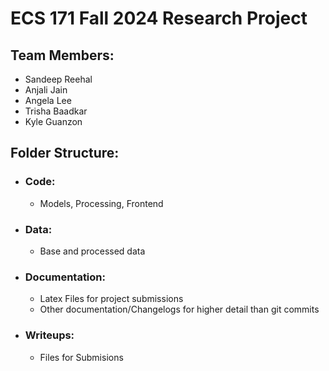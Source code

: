 # ECS 171 Fall 2024 Research Project

## Team Members:
- Sandeep Reehal
- Anjali Jain
- Angela Lee
- Trisha Baadkar
- Kyle Guanzon

## Folder Structure:
- ### Code:
    - Models, Processing, Frontend
- ### Data:
    - Base and processed data
- ### Documentation:
    - Latex Files for project submissions
    - Other documentation/Changelogs for higher detail than git commits
- ### Writeups:
    - Files for Submisions 

